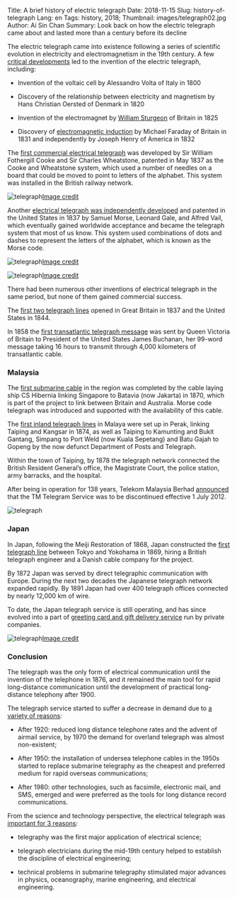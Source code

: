 Title: A brief history of electric telegraph 
Date: 2018-11-15
Slug: history-of-telegraph
Lang: en
Tags: history, 2018;
Thumbnail: images/telegraph02.jpg
Author: Ai Sin Chan
Summary: Look back on how the electric telegraph came about and lasted more than a century before its decline

The electric telegraph came into existence following a series of scientific evolution in electricity and electromagnetism in the 19th century. A few [critical developments](https://www.britannica.com/technology/telegraph) led to the invention of the electric telegraph, including:

- Invention of the voltaic cell by Alessandro Volta of Italy in 1800

- Discovery of the relationship between electricity and magnetism by Hans Christian Oersted of Denmark in 1820

- Invention of the electromagnet by [William Sturgeon](https://www.thoughtco.com/who-invented-the-electromagnet-1991678) of Britain in 1825

- Discovery of [electromagnetic induction](https://en.wikipedia.org/wiki/Faraday%27s_law_of_induction) by Michael Faraday of Britain in 1831 and independently by Joseph Henry of America in 1832

The [first commercial electrical telegraph](https://www.history.com/topics/inventions/telegraph) was developed by Sir William Fothergill Cooke and Sir Charles Wheatstone, patented in May 1837 as the Cooke and Wheatstone system, which used a number of needles on a board that could be moved to point to letters of the alphabet. This system was installed in the British railway network. 

![telegraph](/images/telegraph01.jpg)<a class="caption" href="https://en.wikipedia.org/wiki/Electrical_telegraph">Image credit</a>

Another [electrical telegraph was independently developed](https://www.history.com/topics/inventions/telegraph) and patented in the United States in 1837 by Samuel Morse, Leonard Gale, and Alfred Vail, which eventually gained worldwide acceptance and  became the telegraph system that most of us know. This system used combinations of dots and dashes to represent the letters of the alphabet, which is known as the Morse code. 

![telegraph](/images/telegraph02.jpg)<a class="caption" href="https://en.wikipedia.org/wiki/Telegraphy">Image credit</a>

![telegraph](/images/telegraph03.jpg)<a class="caption" href="https://www.britannica.com/topic/International-Morse-Code">Image credit</a>

There had been numerous other inventions of electrical telegraph in the same period, but none of them gained commercial success. 

The [first two telegraph lines](https://ethw.org/Telegraph) opened in Great Britain in 1837 and the United States in 1844.
  
In 1858 the [first transatlantic telegraph message](https://www.telegraph.co.uk/technology/connecting-britain/first-electric-telegraph/) was sent by Queen Victoria of Britain to President of the United States James Buchanan, her 99-word message taking 16 hours to transmit through 4,000 kilometers of transatlantic cable. 

### Malaysia

The [first submarine cable](http://atlantic-cable.com/CableCos/Australia/) in the region was completed by the cable laying ship CS Hibernia linking Singapore to Batavia (now Jakarta) in 1870, which is part of the project to link between Britain and Australia. Morse code telegraph was introduced and supported with the availability of this cable. 

The [first inland telegraph lines](https://www.malaysia-traveller.com/telekom-museum.html) in Malaya were set up in Perak, linking Taiping and Kangsar in 1874, as well as Taiping to Kamunting and Bukit Gantang, Simpang to Port Weld (now Kuala Sepetang) and Batu Gajah to Gopeng by the now defunct Department of Posts and Telegraph.

Within the town of Taiping, by 1878 the telegraph network connected the British Resident General’s office, the Magistrate Court, the police station, army barracks, and the hospital.

After being in operation for 138 years, Telekom Malaysia Berhad [announced](http://www.theborneopost.com/2012/07/04/telekom-malaysia-puts-last-stop-to-telegram-service/) that the TM Telegram Service was to be discontinued effective 1 July 2012.

![telegraph](/images/telegraph04.jpeg)

### Japan

In Japan, following the Meiji Restoration of 1868, Japan constructed the [first telegraph line](https://ethw.org/Telegraph) between Tokyo and Yokohama in 1869, hiring a British telegraph engineer and a Danish cable company for the project. 

By 1872 Japan was served by direct telegraphic communication with Europe. During the next two decades the Japanese telegraph network expanded rapidly. By 1891 Japan had over 400 telegraph offices connected by nearly 12,000 km of wire. 

To date, the Japan telegraph service is still operating, and has since evolved into a part of [greeting card and gift delivery service](https://www.verycard.net/) run by private companies.

![telegraph](/images/telegraph05.png)<a class="caption" href="https://www.verycard.net/">Image credit</a>

### Conclusion

The telegraph was the only form of electrical communication until the invention of the telephone in 1876, and it remained the main tool for rapid long-distance communication until the development of practical long-distance telephony after 1900. 

The telegraph service started to suffer a decrease in demand due to [a variety of reasons](https://ethw.org/Telegraph):
- After 1920: reduced long distance telephone rates and the advent of airmail service, by 1970 the demand for overland telegraph was almost non-existent;

- After 1950: the installation of undersea telephone cables in the 1950s started to replace submarine telegraphy as the cheapest and preferred medium for rapid overseas communications;

- After 1980: other technologies, such as facsimile, electronic mail, and SMS, emerged and were preferred as the tools for long distance record communications.

From the science and technology perspective, the electrical telegraph was [important for 3 reasons](https://ethw.org/Telegraph): 
- telegraphy was the first major application of electrical science;

- telegraph electricians during the mid-19th century helped to establish the discipline of electrical engineering;

- technical problems in submarine telegraphy stimulated major advances in physics, oceanography, marine engineering, and electrical engineering.
